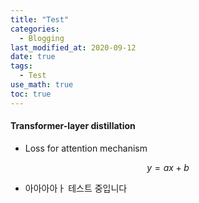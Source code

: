 ```yaml
---
title: "Test"
categories: 
  - Blogging
last_modified_at: 2020-09-12
date: true
tags:
  - Test
use_math: true
toc: true
---
```

#### Transformer-layer distillation

* Loss for attention mechanism

$$
y=ax+b
$$

* 아아아아ㅏ 테스트 중입니다 
